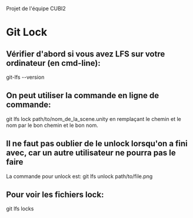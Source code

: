 Projet de l'équipe CUBI2

# Git Lock
## Vérifier d'abord si vous avez LFS sur votre ordinateur (en cmd-line): 
git-lfs --version

## On peut utiliser la commande en ligne de commande: 
git lfs lock path/to/nom_de_la_scene.unity en remplaçant le chemin et le nom par le bon chemin et le bon nom.

## Il ne faut pas oublier de le unlock lorsqu'on a fini avec, car un autre utilisateur ne pourra pas le faire
La commande pour unlock est: git lfs unlock path/to/file.png


## Pour voir les fichiers lock:
git lfs locks
